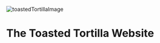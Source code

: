 ![toastedTortillaImage](https://github.com/user-attachments/assets/018bb245-ba0b-4ac8-b3ee-c5f90f0dab72)
# The Toasted Tortilla Website
